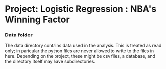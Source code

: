 # Project: Logistic Regression : NBA's Winning Factor

### Data folder

The data directory contains data used in the analysis. This is treated as read only; in paricular the python files are never allowed to write to the files in here. Depending on the project, these might be csv files, a database, and the directory itself may have subdirectories.

